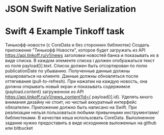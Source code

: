 # JSON Swift Native Serialization
# Swift 4 Example Tinkoff task

Тинькофф-новости (с CoreData и без сторонних библиотек) Создать приложение "Тинькофф Новости", которое будет загружать из API https://api.tinkoff.ru/v1/news  заголовки новостей банка и показывать их в виде списка. В каждом элементе списка i должен отображаться текст из поля payload[i].text. Список должен быть отсортирован по полю publicationDate по убыванию. Полученные данные должны кешироваться на клиенте. Данные должны обновляться после оттягивания (pull-to-refresh). При нажатии на каждую новость, она должна открывать новый экран и показывать содержимое (payload.content) загруженное из API https://api.tinkoff.ru/v1/news_content?id={ payload[i].id}. Уделять много внимания дизайну не стоит, но чистый аккуратный интерфейс обязателен. Приложение должно быть написано на Swift. При реализации нельзя пользоваться любыми привычными инструментами/библиотеками. В качестве кеша использовать CoreData. Выполненное задание нужно предоставить в виде исходников выложенных на github или bitbucket

